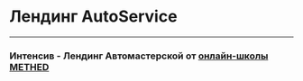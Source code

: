 # Лендинг AutoService

---

### Интенсив - Лендинг Автомастерской от [онлайн-школы METHED](https://www.youtube.com/@my.methed)
